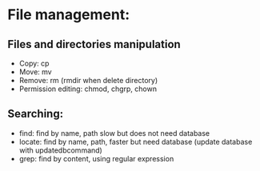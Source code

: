 # File management:
## Files and directories manipulation
* Copy: cp  
* Move: mv
* Remove: rm (rmdir when delete directory)
* Permission editing: chmod, chgrp, chown
## Searching:
* find: find by name, path slow but does not need database
* locate: find by name, path, faster but need database (update database with updatedbcommand)
* grep: find by content, using regular expression
